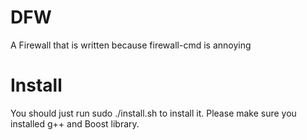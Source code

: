 # DFW
A Firewall that is written because firewall-cmd is annoying

# Install
You should just run sudo ./install.sh to install it.
Please make sure you installed g++ and Boost library.
